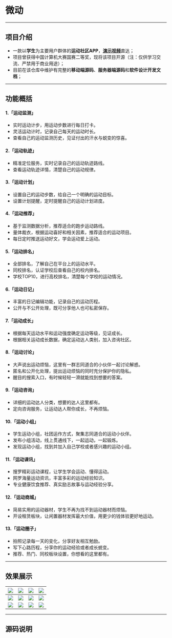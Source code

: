 # 微动
----
## 项目介绍
- 一款以**学生**为主要用户群体的**运动社区APP**，[**演示视频**](https://v.youku.com/v_show/id_XNDU2ODgzMDI4NA==.html)直达；
- 项目曾获得中国计算机大赛国赛二等奖，现将该项目开源（注：仅供学习交流、严禁用于商业用途）；
- 目前在该仓库中维护有完整的**移动端源码**、**服务器端源码**和**软件设计开发文档**；
----
## 功能概括
#### 1.「运动监测」
- 实时运动计步，用运动步数进行每日打卡。
- 灵活运动计时，记录自己每天的运动时长。
- 查看自己的运动监测历史，见证付出的汗水与蜕变的惊喜。
#### 2.「运动轨迹」
- 精准定位服务，实时记录自己的运动轨迹路线。
- 查看运动轨迹详情，清楚自己的运动规律。
#### 3.「运动计划」
- 设置自己的运动步数，给自己一个明确的运动目标。
- 设置计划提醒，定时提醒自己的运动计划进度。
#### 4.「运动推荐」
- 基于监测数据分析，推荐适合的跑步运动路线。
- 量体裁衣，根据运动喜好和相关因素，推荐适合的运动项目。
- 每日定时推送运动好文，学会运动爱上运动。
#### 5.「运动排名」
- 全部排名，了解自己在平台上的运动水平。
- 同校排名，认证学校后查看自己的校内排名。
- 学校TOP10，进行高校排名，清楚每个学校的运动情况。
#### 6.「运动日记」
- 丰富的日记编辑功能，记录自己的运动历程。
- 公开与不公开处理，既可分享他人也可私密保存。
#### 7.「运动成长」
- 根据每天运动水平和运动强度确定运动等级，见证成长。
- 根据相关运动成长数据，确定运动达人类别，加入咨询社区。
#### 8.「运动讨论」
- 大声说出运动烦恼，这里有一群志同道合的小伙伴一起讨论解惑。
- 匿名和公开化处理，提出运动烦恼的同时充分保护你的隐私。
- 醒目的搜索入口，有时候轻轻一滑就能找到想要的答案。
#### 9.「运动咨询」
- 详细的运动达人分类，想要的达人这里都有。
- 定向咨询服务，让运动达人帮你成长，不再烦恼。
#### 10.「运动小组」
- 学生运动小组，社团运作方式，聚集志同道合的运动小伙伴。
- 发布小组活动，线上贯通线下，一起运动，一起锻炼。
- 发现运动小组，找到并加入自己学校或者感兴趣的运动小组。
#### 11.「运动课讯」
- 搜罗精彩运动课程，让学生学会运动、懂得运动。
- 网罗海量运动资讯，丰富多彩的运动经验知识。
- 专业健康饮食推荐、真实励志故事与运动经验分享。
#### 12.「运动商城」
- 简易实用的运动器材，学生不再为找不到运动器材而烦恼。
- 开设租赁板块，让闲置器材发挥最大价值，用更少的钱体验更好地运动。
#### 13.「运动圈子」
- 拍照记录每一天的变化，分享好友相互勉励。
- 写下心路历程，分享你的运动经验或者成长蜕变。
- 推荐、热门、同校板块设置，你想看的这里都有。
----
## 效果展示
| ![](https://github.com/HeyJC/WeiDong/blob/master/images/image9.png?raw=true) | ![](https://github.com/HeyJC/WeiDong/blob/master/images/image9.png?raw=true) | ![](https://github.com/HeyJC/WeiDong/blob/master/images/image9.png?raw=true) | ![](https://github.com/HeyJC/WeiDong/blob/master/images/image9.png?raw=true) |
|  ----  | ----  |  ----  | ----  |
| ![](https://github.com/HeyJC/WeiDong/blob/master/images/image9.png?raw=true) | ![](https://github.com/HeyJC/WeiDong/blob/master/images/image9.png?raw=true) | ![](https://github.com/HeyJC/WeiDong/blob/master/images/image9.png?raw=true) | ![](https://github.com/HeyJC/WeiDong/blob/master/images/image9.png?raw=true) |
| ![](https://github.com/HeyJC/WeiDong/blob/master/images/image9.png?raw=true) | ![](https://github.com/HeyJC/WeiDong/blob/master/images/image9.png?raw=true) | ![](https://github.com/HeyJC/WeiDong/blob/master/images/image9.png?raw=true) | ![](https://github.com/HeyJC/WeiDong/blob/master/images/image9.png?raw=true) |
----
## 源码说明
